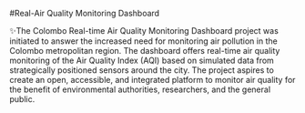 #Real-Air Quality Monitoring Dashboard 

✨The Colombo Real-time Air Quality Monitoring Dashboard project was initiated to answer the 
increased need for monitoring air pollution in the Colombo metropolitan region. The dashboard 
offers real-time air quality monitoring of the Air Quality Index (AQI) based on simulated data 
from strategically positioned sensors around the city. The project aspires to create an open, 
accessible, and integrated platform to monitor air quality for the benefit of environmental 
authorities, researchers, and the general public. 
